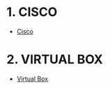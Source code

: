 # 1. CISCO
- [Cisco](./cisco/cisco.md)

# 2. VIRTUAL BOX
- [Virtual Box](./virtualBox/virtualBox.md)